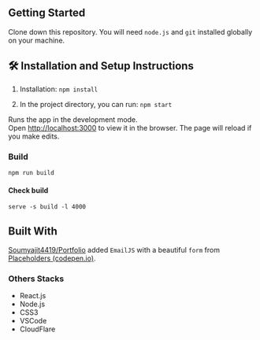 ## Getting Started
Clone down this repository. You will need  `node.js`  and  `git`  installed globally on your machine.

## [](https://github.com/soumyajit4419/Portfolio#-installation-and-setup-instructions)🛠  Installation and Setup Instructions
1.  Installation: `npm install`
    
2.  In the project directory, you can run: `npm start`
    
Runs the app in the development mode.  
Open [http://localhost:3000](http://localhost:3000/) to view it in the browser. The page will reload if you make edits.

### Build
`npm run build`
#### Check build
`serve -s build -l 4000`

## Built With
[Soumyajit4419/Portfolio](https://github.com/soumyajit4419/Portfolio) added `EmailJS` with a beautiful `form` from [Placeholders (codepen.io)](https://codepen.io/ainalem/pen/GRqPwoz).

### Others Stacks
-   React.js
-   Node.js
-   CSS3
-   VSCode
-   CloudFlare
